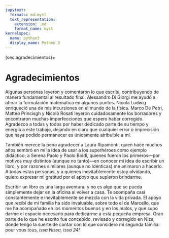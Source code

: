 ```yaml
---
jupytext:
  formats: md:myst
  text_representation:
    extension: .md
    format_name: myst
kernelspec:
  name: python3
  display_name: Python 3
---
```


(sec:agradecimientos)=

# Agradecimientos

Algunas personas leyeron y comentaron lo que escribí, contribuyendo de manera
fundamental al resultado final: Alessandro Di Giorgi me ayudó a afinar la
formulación matemática en algunos puntos. Nicola Ludwig enriqueció una de mis
incursiones en el mundo de la física. Marco De Petri, Matteo Princisgh y
Nicolò Rosati leyeron cuidadosamente los borradores y encontraron muchas
imperfecciones que espero haber corregido. Agradezco a todas y todos por haber
dedicado parte de su tiempo y energía a este trabajo, dejando en claro que
cualquier error o imprecisión que haya podido permanecer es únicamente
atribuible a mí.

También merece la pena agradecer a Laura Ripamonti, quien hace muchos años
sembró en mí la idea de usar a los superhéroes como ejemplo didáctico; a Serena
Paolo y Paolo Boldi, quienes fueron los primeros&mdash;por motivos muy
distintos (aunque no tanto)&mdash;en conocer mi idea de escribir un libro, y
por razones similares (aunque no idénticas) me animaron a hacerlo. A todas
estas personas, y a quienes inevitablemente estoy olvidando, quiero expresar
mi gratitud por el apoyo que supieron brindarme.

Escribir un libro es una larga aventura, y no es algo que se pueda simplemente
dejar en la oficina al volver a casa. Te acompaña casi constantemente e
inevitablemente se mezcla con la vida privada. El apoyo que recibí de mi
familia ha sido invaluable, sobre todo el de Marcello, que me ha acompañado en
los momentos buenos y en los malos, y que supo darme el espacio necesario para
dedicarme a esta pequeña empresa. Gran parte de lo que he escrito fue
concebido, revisado y corregido en Niza, donde tengo la suerte de contar con lo
que considero mi segunda familia: pour vous tous, _issa Nissa, issa 24!_